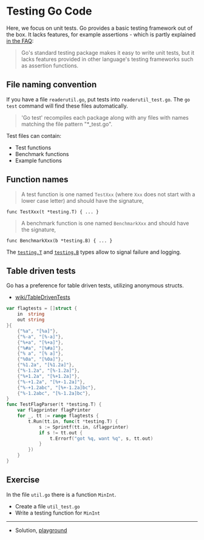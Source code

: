 # Testing Go Code

Here, we focus on unit tests. Go provides a basic testing framework out of the box. It lacks features, for example assertions - which is partly explained [in the FAQ](https://golang.org/doc/faq#testing_framework):

> Go's standard testing package makes it easy to write unit tests, but it lacks
> features provided in other language's testing frameworks such as assertion
> functions.

## File naming convention

If you have a file `readerutil.go`, put tests into `readerutil_test.go`. The `go
test` command will find these files automatically.

> 'Go test' recompiles each package along with any files with names matching the
file pattern "*_test.go".

Test files can contain:

* Test functions
* Benchmark functions
* Example functions

## Function names

> A test function is one named `TestXxx` (where `Xxx` does not start with a lower
case letter) and should have the signature,

    func TestXxx(t *testing.T) { ... }

> A benchmark function is one named `BenchmarkXxx` and should have the signature,

    func BenchmarkXxx(b *testing.B) { ... }

The [`testing.T`](https://golang.org/pkg/testing/#T) and
[`testing.B`](https://golang.org/pkg/testing/#B) types allow to signal failure
and logging.

## Table driven tests

Go has a preference for table driven tests, utilizing anonymous structs.

* [wiki/TableDrivenTests](https://github.com/golang/go/wiki/TableDrivenTests)

```go
var flagtests = []struct {
	in  string
	out string
}{
	{"%a", "[%a]"},
	{"%-a", "[%-a]"},
	{"%+a", "[%+a]"},
	{"%#a", "[%#a]"},
	{"% a", "[% a]"},
	{"%0a", "[%0a]"},
	{"%1.2a", "[%1.2a]"},
	{"%-1.2a", "[%-1.2a]"},
	{"%+1.2a", "[%+1.2a]"},
	{"%-+1.2a", "[%+-1.2a]"},
	{"%-+1.2abc", "[%+-1.2a]bc"},
	{"%-1.2abc", "[%-1.2a]bc"},
}
func TestFlagParser(t *testing.T) {
	var flagprinter flagPrinter
	for _, tt := range flagtests {
		t.Run(tt.in, func(t *testing.T) {
			s := Sprintf(tt.in, &flagprinter)
			if s != tt.out {
				t.Errorf("got %q, want %q", s, tt.out)
			}
		})
	}
}
```

## Exercise

In the file `util.go` there is a function `MinInt`.

* Create a file `util_test.go`
* Write a testing function for `MinInt`

----

* Solution, [playground](https://play.golang.org/p/1g5pEF4W2Ym)